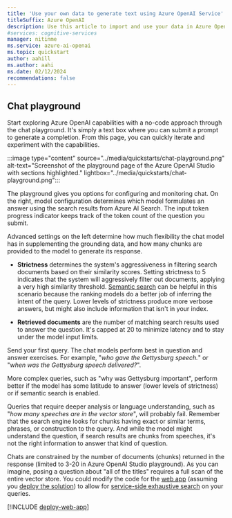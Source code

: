 ```yaml
---
title: 'Use your own data to generate text using Azure OpenAI Service'
titleSuffix: Azure OpenAI
description: Use this article to import and use your data in Azure OpenAI.
#services: cognitive-services
manager: nitinme
ms.service: azure-ai-openai
ms.topic: quickstart
author: aahill
ms.author: aahi
ms.date: 02/12/2024
recommendations: false
---
```


## Chat playground

Start exploring Azure OpenAI capabilities with a no-code approach through the chat playground. It's simply a text box where you can submit a prompt to generate a completion. From this page, you can quickly iterate and experiment with the capabilities. 

:::image type="content" source="../media/quickstarts/chat-playground.png" alt-text="Screenshot of the playground page of the Azure OpenAI Studio with sections highlighted." lightbox="../media/quickstarts/chat-playground.png":::


The playground gives you options for configuring and monitoring chat. On the right, model configuration determines which model formulates an answer using the search results from Azure AI Search. The input token progress indicator keeps track of the token count of the question you submit.

Advanced settings on the left determine how much flexibility the chat model has in supplementing the grounding data, and how many chunks are provided to the model to generate its response. 

- **Strictness** determines the system's aggressiveness in filtering search documents based on their similarity scores. Setting strictness to 5 indicates that the system will aggressively filter out documents, applying a very high similarity threshold. [Semantic search](../concepts/use-your-data.md#search-types) can be helpful in this scenario because the ranking models do a better job of inferring the intent of the query. Lower levels of strictness produce more verbose answers, but might also include information that isn't in your index.

- **Retrieved documents** are the number of matching search results used to answer the question. It's capped at 20 to minimize latency and to stay under the model input limits.

Send your first query. The chat models perform best in question and answer exercises. For example, "*who gave the Gettysburg speech.*" or "*when was the Gettysburg speech delivered?*".

More complex queries, such as "why was Gettysburg important", perform better if the model has some latitude to answer (lower levels of strictness) or if semantic search is enabled.

Queries that require deeper analysis or language understanding, such as "*how many speeches are in the vector store*", will probably fail. Remember that the search engine looks for chunks having exact or similar terms, phrases, or construction to the query. And while the model might understand the question, if search results are chunks from speeches, it's not the right information to answer that kind of question.

Chats are constrained by the number of documents (chunks) returned in the response (limited to 3-20 in Azure OpenAI Studio playground). As you can imagine, posing a question about "all of the titles" requires a full scan of the entire vector store. You could modify the code for the [web app](#deploy-your-model) (assuming you [deploy the solution](#deploy-your-model)) to allow for [service-side exhaustive search](/azure/search/vector-search-how-to-create-index#add-a-vector-search-configuration) on your queries.

<!--You can experiment with the configuration settings such as temperature and pre-response text to improve the performance of your task. You can read more about each parameter in the [REST API](../reference.md).-->

[!INCLUDE [deploy-web-app](deploy-web-app.md)]

